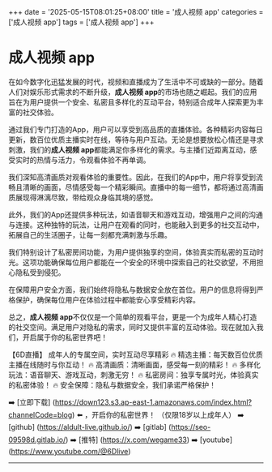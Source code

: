 +++
date = '2025-05-15T08:01:25+08:00'
title = '成人视频 app'
categories = ['成人视频 app']
tags = ['成人视频 app']
+++

# 成人视频 app

在如今数字化迅猛发展的时代，视频和直播成为了生活中不可或缺的一部分。随着人们对娱乐形式需求的不断升级，**成人视频 app**的市场也随之崛起。我们的应用旨在为用户提供一个安全、私密且多样化的互动平台，特别适合成年人探索更为丰富的社交体验。

通过我们专门打造的App，用户可以享受到高品质的直播体验。各种精彩内容每日更新，数百位优质主播实时在线，等待与用户互动。无论是想要放松心情还是寻求刺激，我们的**成人视频 app**都能满足你多样化的需求。与主播们近距离互动，感受实时的热情与活力，令观看体验不再单调。

我们深知高清画质对观看体验的重要性。因此，在我们的App中，用户将享受到流畅且清晰的画面，尽情感受每一个精彩瞬间。直播中的每一细节，都将通过高清画质展现得淋漓尽致，带给观众身临其境的感觉。

此外，我们的App还提供多种玩法，如语音聊天和游戏互动，增强用户之间的沟通与连接。这种独特的玩法，让用户在观看的同时，也能融入到更多的社交互动中，拓展自己的生活圈子，让每一刻都充满刺激与乐趣。

我们特别设计了私密房间功能，为用户提供独享的空间，体验真实而私密的互动时光。这项功能确保每位用户都能在一个安全的环境中探索自己的社交欲望，不用担心隐私受到侵犯。

在保障用户安全方面，我们始终将隐私与数据安全放在首位。用户的信息将得到严格保护，确保每位用户在体验过程中都能安心享受精彩内容。

总之，**成人视频 app**不仅仅是一个简单的观看平台，更是一个为成年人精心打造的社交空间。满足用户对隐私的需求，同时又提供丰富的互动体验。现在就加入我们，开启属于你的私密世界吧！

【6D直播】
成年人的专属空间，实时互动尽享精彩
🔥 精选主播：每天数百位优质主播在线随时与你互动！
🔥 高清画质：清晰画面，感受每一刻的精彩！
🔥 多样化玩法：语音聊天、游戏互动，刺激无穷！
🔥 私密房间：独享专属时光，体验真实的私密体验！
🔥 安全保障：隐私与数据安全，我们承诺严格保护！

➡️ [立即下载] (https://down123.s3.ap-east-1.amazonaws.com/index.html?channelCode=blog) ⬅️ ，开启你的私密世界！
（仅限18岁以上成年人）
➡️ [github] (https://aldult-live.github.io/)
➡️ [gitlab] (https://seo-09598d.gitlab.io/)
➡️ [推特] (https://x.com/wegame33)
➡️ [youtube] (https://www.youtube.com/@6Dlive)

---

